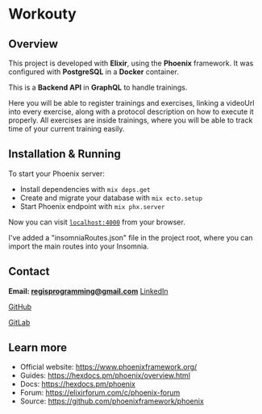 # Workouty

## Overview  

This project is developed with **Elixir**, using the **Phoenix** framework. It was configured with **PostgreSQL** in a **Docker** container.

This is a **Backend API** in **GraphQL** to handle trainings.

Here you will be able to register trainings and exercises, linking a videoUrl into every exercise, along with a protocol description on how to execute it properly. All exercises are inside trainings, where you will be able to track time of your current training easily. 

## Installation & Running

To start your Phoenix server:

* Install dependencies with `mix deps.get`
* Create and migrate your database with `mix ecto.setup`
* Start Phoenix endpoint with `mix phx.server`

Now you can visit [`localhost:4000`](http://localhost:4000) from your browser.

I've added a "insomniaRoutes.json" file in the project root, where you can import the main routes into your Insomnia.

## Contact

**Email: regisprogramming@gmail.com**
[LinkedIn](https://www.linkedin.com/in/regissfaria/)

[GitHub](https://github.com/regisfaria)

[GitLab](https://gitlab.com/regisfaria)

## Learn more

* Official website: https://www.phoenixframework.org/
* Guides: https://hexdocs.pm/phoenix/overview.html
* Docs: https://hexdocs.pm/phoenix
* Forum: https://elixirforum.com/c/phoenix-forum
* Source: https://github.com/phoenixframework/phoenix